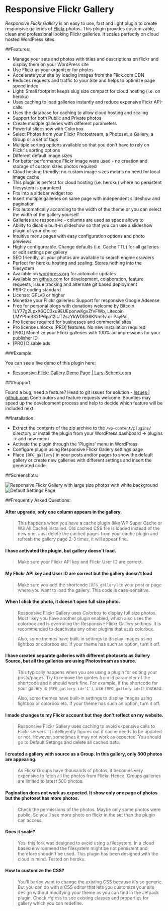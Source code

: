 # Responsive Flickr Gallery #

_Responsive Flickr Gallery_ is an easy to use, fast and light plugin to create responsive galleries of [Flickr](http://www.flickr.com/) photos. This plugin provides customizable, clean and professional looking Flickr galleries. It scales perfectly on cloud hosted WordPress sites.

##Features:

* Manage your sets and photos with titles and descriptions on flickr and display them on your WordPress site
* Use Flickr as your organizer for photos
* Accelerate your site by loading images from the Flick.com CDN
* Reduces requests and traffic to your Site and helps to optimize page speed index
* Light: Small footprint keeps slug size compact for cloud hosting (i.e. on heroku)
* Uses caching to load galleries instantly and reduce expensive Fickr API-calls 
* Uses the database for caching to allow cloud hosting and scaling
* Support for both Public and Private photos
* Create multiple galleries with different parameters
* Powerful slideshow with Colorbox
* Select Photos from your Flickr Photostream, a Photoset, a Gallery, a Group or a set of tags
* Multiple sorting options available so that you don't have to rely on Flickr's sorting options
* Different default image sizes
* For better performance Flickr image were used - no creation and storage of custom sizes photos required
* Cloud hosting friendly: no custom image sizes means no need for local image cache
* This plugin is perfect for cloud hosting (i.e. heroku) where no persistent filesystem is garanteed 
* Fits into a sidebar widget too
* Insert multiple galleries on same page with independent slideshow and pagination
* Fits automatically according to the width of the theme or you can select the width of the gallery yourself
* Galleries are responsive - columns are used as space allows to
* Ability to disable built-in slideshow so that you can use a slideshow plugin of your choice
* Intuitive menu pages with easy configuration options and photo previews
* Highly configureable. Change defaults (i.e. Cache TTL) for all galleries or edit settings per gallery
* SEO friendly, all your photos are available to search engine crawlers
* Perfect for heroku hosting and scaling: Stores nothing into the filesystem
* Available on [wordpress.org](http://wordpress.org/plugins/responsive-flickr-gallery/) for automatic updates
* Available on [github.com](https://github.com/schenk/responsive-flickr-gallery/) for development, colaboration, feature requests, issue tracking and alternate git based deployment
* PSR-2 coding standard
* License: GPLv3 or higher
* Monetize your Flickr galleries: Support for responsive Google Adsense 
* Free for personal blogs with donations welcome by Bitcoin 1LY77g2LpxX6QC3xu9EUEponwKgvZfvFWb, Litecoin LMYPtmBS2fP6pa12iUT2szYkWDR36KNmRv or PayPal
* Pro license required for businesses and commercial sites
* Pro license unlocks [PRO] features. No new installation required
* [PRO] Monetize your Flickr galleries with 100% ad impressions for your publisher ID
* [PRO] Disable ads

###Example:

You can see a live demo of this plugin here:

* [Responsive Flickr Gallery Demo Page | Lars-Schenk.com](http://www.lars-schenk.com/responsive-flickr-gallery)

###Support:

Found a bug, need a feature?
Head to git issues for solution - [Issues | github.com](https://github.com/schenk/responsive-flickr-gallery/issues)
Contributors and feature requests welcome. Bounties may speed up the development process and help to decide which feature will be included next.

##Installation:

- Extract the contents of the zip archive to the `/wp-content/plugins/` directory or install the plugin from your WordPress dashboard -> plugins -> add new menu
- Activate the plugin through the 'Plugins' menu in WordPress
- Configure plugin using Responsive Flickr Gallery settings page
- Place `[RFG_gallery]` in your posts and/or pages to show the default gallery or create new galleries with different settings and insert the generated code

##Screenshots:

![Responsive Flickr Gallery with large size photos with white background](https://dl.dropboxusercontent.com/u/4421587/responsive-flickr-gallery-demo-screenshot-wordpress.jpg "Responsive Flickr Gallery with large size photos with white background")
![Default Settings Page](https://dl.dropboxusercontent.com/u/4421587/responsive-flickr-gallery-admin-screenshot-wordpress.jpg "Default Settings Page")

##Frequently Asked Questions:

#### After upgrade, only one column appears in the gallery. ####

> This happens when you have a cache plugin (like WP Super Cache or W3 All Cache) installed. Old cached CSS file is loaded instead of the new one. Just delete the cached pages from your cache plugin and refresh the gallery page 2-3 times, it will appear fine.

#### I have activated the plugin, but gallery doesn't load. ####

> Make sure your Flickr API key and Flickr User ID are correct.

#### My Flickr API key and User ID are correct but the gallery doesn't load ####

> Make sure you add the shortcode `[RFG_gallery]` to your post or page where you want to load the gallery.  This code is case-sensitive.

#### When I click the photo, it doesn't open full size photo. ####

> Responsive Flickr Gallery uses *Colorbox* to display full size photos.  Most likey you have another plugin enabled, which also uses the colorbox and is overriding the Responsive Flickr Gallery settings.  It is recommended to deactivate any other plugins that uses colorbox.

> Also, some themes have built-in settings to display images using lightbox or colorbox etc.  If your theme has such an option, turn it off.

#### I have created separate galleries with different photosets as Gallery Source, but all the galleries are using Photostream as source. ####

> This typically happens when you are using a plugin for editing your posts/pages. Try to remove the quotes from id parameter of the shortcode and it should work fine. For example, if the shortcode for your gallery is `[RFG_gallery id='1']`, use `[RFG_gallery id=1]` instead.

> Also, some themes have built-in settings to display images using lightbox or colorbox etc. If your theme has such an option, turn it off.

#### I made changes to my Flickr account but they don't reflect on my website. ####

> Responsive Flickr Gallery uses caching to avoid expensive calls to Flickr servers.  It intelligently figures out if cache needs to be updated or not.  However, sometimes it may not work as expected.  You should go to Default Settings and delete all cached data.

#### I created a gallery with source as a Group.  In this gallery, only 500 photos are appearing. ####

> As Flickr Groups have thousands of photos, it becomes very expensive to fetch all the photos from Flickr.  Hence, Groups galleries are limited to latest 500 photos.

#### Pagination does not work as expected. It show only one page of photos but the photoset has more photos. ####

> Check the permissions of the photos. Maybe only some photos were public. So you'll see more photo on flickr in the set than the plugin can access.

#### Does it scale? ####

> Yes, this fork was designed to avoid using a filesystem. In a cloud based environmend the filesystem might be not persistent and therefore shoudn't be used. This plugin has been designed with the cloud in mind. Tested on heroku.

#### How to customize the CSS? ####

> You'll barley want to change the existing CSS because it's so generic. But you can do with a CSS editor that lets you customize your site design without modifying your theme as you can find in the Jetpack plugin. Check rfg.css to see existing classes and properties for gallery which you can redefine. 

